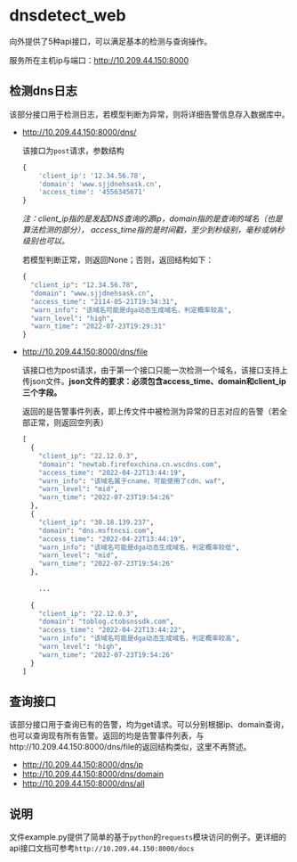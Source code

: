 # dnsdetect_web

向外提供了5种api接口，可以满足基本的检测与查询操作。

服务所在主机ip与端口：http://10.209.44.150:8000

## 检测dns日志

该部分接口用于检测日志，若模型判断为异常，则将详细告警信息存入数据库中。

- http://10.209.44.150:8000/dns/

  该接口为`post`请求，参数结构

  ```python
  {
      'client_ip': '12.34.56.78',
      'domain': 'www.sjjdnehsask.cn',
      'access_time': '4556345671'
  }
  ```

  *注：client_ip指的是发起DNS查询的源ip，domain指的是查询的域名（也是算法检测的部分）， access_time指的是时间戳，至少到秒级别，毫秒或纳秒级别也可以。*

  若模型判断正常，则返回None；否则，返回结构如下：

  ```python
  {
    "client_ip": "12.34.56.78",
    "domain": "www.sjjdnehsask.cn",
    "access_time": "2114-05-21T19:34:31",
    "warn_info": "该域名可能是dga动态生成域名，判定概率较高",
    "warn_level": "high",
    "warn_time": "2022-07-23T19:29:31"
  }
  ```

- http://10.209.44.150:8000/dns/file

  该接口也为post请求，由于第一个接口只能一次检测一个域名，该接口支持上传json文件。**json文件的要求：必须包含access_time、domain和client_ip三个字段。**

  返回的是告警事件列表，即上传文件中被检测为异常的日志对应的告警（若全部正常，则返回空列表）

  ```python
  [
    {
      "client_ip": "22.12.0.3",
      "domain": "newtab.firefoxchina.cn.wscdns.com",
      "access_time": "2022-04-22T13:44:19",
      "warn_info": "该域名属于cname，可能使用了cdn、waf",
      "warn_level": "mid",
      "warn_time": "2022-07-23T19:54:26"
    },
    {
      "client_ip": "30.18.139.237",
      "domain": "dns.msftncsi.com",
      "access_time": "2022-04-22T13:44:19",
      "warn_info": "该域名可能是dga动态生成域名，判定概率较低",
      "warn_level": "mid",
      "warn_time": "2022-07-23T19:54:26"
    },
      
      ...
      
    {
      "client_ip": "22.12.0.3",
      "domain": "toblog.ctobsnssdk.com",
      "access_time": "2022-04-22T13:44:22",
      "warn_info": "该域名可能是dga动态生成域名，判定概率较高",
      "warn_level": "high",
      "warn_time": "2022-07-23T19:54:26"
    }
  ]
  ```

## 查询接口

该部分接口用于查询已有的告警，均为get请求。可以分别根据ip、domain查询，也可以查询现有所有告警。返回的均是告警事件列表，与http://10.209.44.150:8000/dns/file的返回结构类似，这里不再赘述。

- http://10.209.44.150:8000/dns/ip
- http://10.209.44.150:8000/dns/domain
- http://10.209.44.150:8000/dns/all

## 说明

文件example.py提供了简单的基于`python`的`requests`模块访问的例子。更详细的api接口文档可参考`http://10.209.44.150:8000/docs`